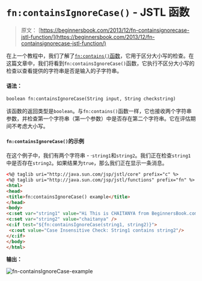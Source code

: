# `fn:containsIgnoreCase()` - JSTL 函数

> 原文： [https://beginnersbook.com/2013/12/fn-containsignorecase-jstl-function/](https://beginnersbook.com/2013/12/fn-containsignorecase-jstl-function/)

在上一个教程中，我们了解了[`fn:contains()`函数](https://beginnersbook.com/2013/12/fncontains-jstl-function/)，它用于区分大小写的检查。在这篇文章中，我们将看到`fn:containsIgnoreCase()`函数，它执行不区分大小写的检查以查看提供的字符串是否是输入的子字符串。

#### 语法：

```html
boolean fn:containsIgnoreCase(String input, String checkstring)
```

该函数的返回类型是`boolean`。与`fn:contains()`函数一样，它也接收两个字符串参数，并检查第一个字符串（第一个参数）中是否存在第二个字符串。它在评估期间不考虑大小写。

#### `fn:containsIgnoreCase()`的示例

在这个例子中，我们有两个字符串 - ·`string1`和`string2`。我们正在检查`string1`中是否存在`string2`。如果结果为`true`，那么我们正在显示一条消息。

```html
<%@ taglib uri="http://java.sun.com/jsp/jstl/core" prefix="c" %>
<%@ taglib uri="http://java.sun.com/jsp/jstl/functions" prefix="fn" %>
<html>
<head>
<title>fn:containsIgnoreCase() example</title>
</head>
<body>
<c:set var="string1" value="Hi This is CHAITANYA from BeginnersBook.com"/>
<c:set var="string2" value="chaitanya" />
<c:if test="${fn:containsIgnoreCase(string1, string2)}">
 <c:out value="Case Insensitive Check: String1 contains string2"/>
</c:if>
</body>
</html>
```

**输出：**

![fn-containsIgnoreCase-example](../Images/a921915257c96fe49cdbb86e2a629155.jpg)